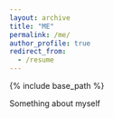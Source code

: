 ```yaml
---
layout: archive
title: "ME"
permalink: /me/
author_profile: true
redirect_from:
  - /resume
---
```


{% include base_path %}

Something about myself